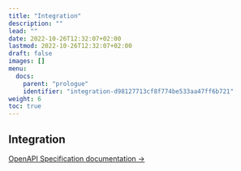 ```yaml
---
title: "Integration"
description: ""
lead: ""
date: 2022-10-26T12:32:07+02:00
lastmod: 2022-10-26T12:32:07+02:00
draft: false
images: []
menu:
  docs:
    parent: "prologue"
    identifier: "integration-d98127713cf8f774be533aa47ff6b721"
weight: 6
toc: true
---
```


## Integration

[OpenAPI Specification documentation →](https://mysql.test.traxsense.com/swagger)
